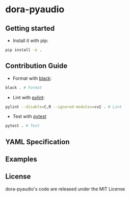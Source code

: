 # dora-pyaudio

## Getting started

- Install it with pip:

```bash
pip install -e .
```

## Contribution Guide

- Format with [black](https://github.com/psf/black):

```bash
black . # Format
```

- Lint with [pylint](https://github.com/pylint-dev/pylint):

```bash
pylint --disable=C,R --ignored-modules=cv2 . # Lint
```

- Test with [pytest](https://github.com/pytest-dev/pytest)

```bash
pytest . # Test
```

## YAML Specification

## Examples

## License

dora-pyaudio's code are released under the MIT License
